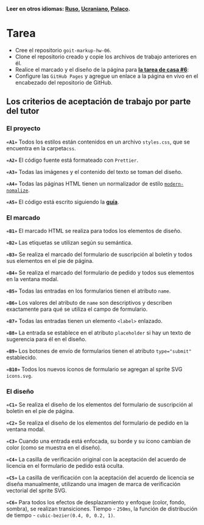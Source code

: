 **Leer en otros idiomas: [Ruso](README.md), [Ucraniano](README.ua.md),
[Polaco](README.pl.md).**

# Tarea

- Cree el repositorio `goit-markup-hw-06`.
- Clone el repositorio creado y copie los archivos de trabajo anteriores en él.
- Realice el marcado y el diseño de la página para
  [**la tarea de casa #6**](<https://www.figma.com/file/oTYBECAN79dXy19hzWObO4/Web-Studio-(Version-2.1)?node-id=1%3A1821>):
- Configure las `GitHub Pages` y agregue un enlace a la página en vivo en el encabezado del repositorio de
  GitHub.


## Los criterios de aceptación de trabajo por parte del tutor
### El proyecto

**`«A1»`** Todos los estilos están contenidos en un archivo `styles.css`, que se encuentra en la carpeta`css`.

**`«A2»`** El código fuente está formateado con `Prettier`.

**`«A3»`** Todas las imágenes y el contenido del texto se toman del diseño.

**`«A4»`** Todas las páginas HTML tienen un normalizador de estilo
[`modern-nomalize`](https://github.com/sindresorhus/modern-normalize).

**`«A5»`** El código está escrito siguiendo la [**guía**](https://codeguide.co/).

### El marcado

**`«B1»`** El marcado HTML se realiza para todos los elementos de diseño.

**`«B2»`** Las etiquetas se utilizan según su semántica.

**`«B3»`** Se realiza el marcado del formulario de suscripción al boletín y todos sus elementos en el pie de página.

**`«B4»`** Se realiza el marcado del formulario de pedido y todos sus elementos en la ventana modal.

**`«B5»`** Todas las entradas en los formularios tienen el atributo `name`.

**`«B6»`** Los valores del atributo de `name` son descriptivos y describen exactamente para qué se utiliza el campo de formulario.

**`«B7»`** Todas las entradas tienen un elemento `<label>` enlazado.

**`«B8»`** La entrada se establece en el atributo `placeholder` si hay un texto de sugerencia para él en el diseño.

**`«B9»`** Los botones de envío de formularios tienen el atributo `type="submit"` establecido.

**`«B10»`** Todos los nuevos íconos de formulario se agregan al sprite SVG `icons.svg`.

### El diseño

**`«C1»`** Se realiza el diseño de los elementos del formulario de suscripción al boletín en el pie de página.

**`«C2»`** Se realiza el diseño de los elementos del formulario de pedido en la ventana modal.

**`«C3»`** Cuando una entrada está enfocada, su borde y su ícono cambian de color (como se muestra en el diseño).

**`«C4»`** La casilla de verificación original con la aceptación del acuerdo de licencia en el formulario de pedido está oculta.

**`«C5»`** La casilla de verificación con la aceptación del acuerdo de licencia se diseña manualmente, utilizando una imagen de marca de verificación vectorial del sprite SVG.

**`«C6»`** Para todos los efectos de desplazamiento y enfoque (color, fondo, sombra), se realizan transiciones.
Tiempo - `250ms`, la función de distribución de tiempo - `cubic-bezier(0.4, 0, 0.2, 1)`.
